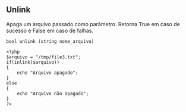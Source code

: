 ## Unlink

Apaga um arquivo passado como parâmetro. Retorna True em caso de sucesso e False em caso de falhas.
```
bool unlink (string nome_arquivo)

<?php
$arquivo = "/tmp/file3.txt";
if(inlink($arquivo))
{
    echo "Arquivo apagado";
}
else
{
    echo "Arquivo não apagado";
}
?>
```
